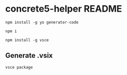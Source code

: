# concrete5-helper README

`npm install -g yo generator-code`

`npm i`

`npm install -g vsce`

## Generate .vsix

`vsce package`

